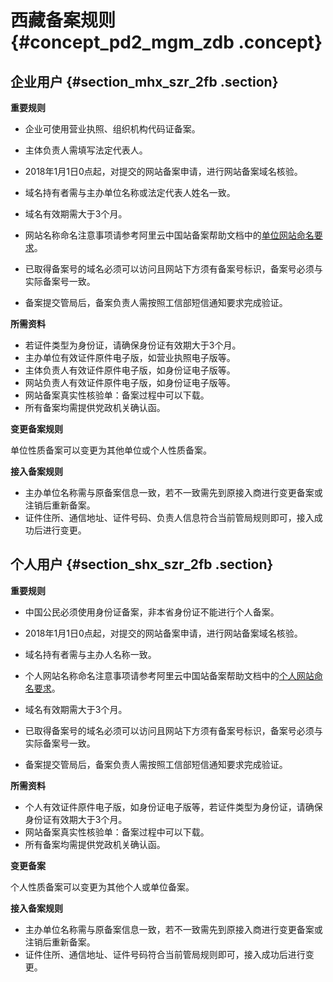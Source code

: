 # 西藏备案规则 {#concept_pd2_mgm_zdb .concept}

## 企业用户 {#section_mhx_szr_2fb .section}

 **重要规则** 

-   企业可使用营业执照、组织机构代码证备案。
-   主体负责人需填写法定代表人。
-   2018年1月1日0点起，对提交的网站备案申请，进行网站备案域名核验。

-   域名持有者需与主办单位名称或法定代表人姓名一致。
-   域名有效期需大于3个月。
-   网站名称命名注意事项请参考阿里云中国站备案帮助文档中的[单位网站命名要求](https://help.aliyun.com/knowledge_detail/36948.html#title-yw5-zl7-utv)。

-   已取得备案号的域名必须可以访问且网站下方须有备案号标识，备案号必须与实际备案号一致。
-   备案提交管局后，备案负责人需按照工信部短信通知要求完成验证。

 **所需资料** 

-   若证件类型为身份证，请确保身份证有效期大于3个月。
-   主办单位有效证件原件电子版，如营业执照电子版等。
-   主体负责人有效证件原件电子版，如身份证电子版等。
-   网站负责人有效证件原件电子版，如身份证电子版等。
-   网站备案真实性核验单：备案过程中可以下载。
-   所有备案均需提供党政机关确认函。

 **变更备案规则** 

单位性质备案可以变更为其他单位或个人性质备案。

 **接入备案规则** 

-   主办单位名称需与原备案信息一致，若不一致需先到原接入商进行变更备案或注销后重新备案。
-   证件住所、通信地址、证件号码、负责人信息符合当前管局规则即可，接入成功后进行变更。

## 个人用户 {#section_shx_szr_2fb .section}

 **重要规则** 

-   中国公民必须使用身份证备案，非本省身份证不能进行个人备案。
-   2018年1月1日0点起，对提交的网站备案申请，进行网站备案域名核验。

-   域名持有者需与主办人名称一致。
-   个人网站名称命名注意事项请参考阿里云中国站备案帮助文档中的[个人网站命名要求](https://help.aliyun.com/knowledge_detail/36948.html#title-lhm-b1g-ehx)。

-   域名有效期需大于3个月。
-   已取得备案号的域名必须可以访问且网站下方须有备案号标识，备案号必须与实际备案号一致。
-   备案提交管局后，备案负责人需按照工信部短信通知要求完成验证。

 **所需资料** 

-   个人有效证件原件电子版，如身份证电子版等，若证件类型为身份证，请确保身份证有效期大于3个月。
-   网站备案真实性核验单：备案过程中可以下载。
-   所有备案均需提供党政机关确认函。

 **变更备案** 

个人性质备案可以变更为其他个人或单位备案。

 **接入备案规则** 

-   主办单位名称需与原备案信息一致，若不一致需先到原接入商进行变更备案或注销后重新备案。
-   证件住所、通信地址、证件号码符合当前管局规则即可，接入成功后进行变更。

